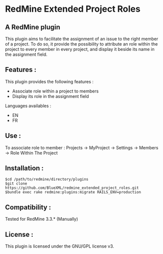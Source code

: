 # RedMine Extended Project Roles
## A RedMine plugin

This plugin aims to facilitate the assignment of an issue to the right member of a project.
To do so, it provide the possibility to attribute an role within the project to every member in every project,
and display it beside its name in the assignment field.


## Features :

This plugin provides the following features :
* Associate role within a project to members
* Display its role in the assignment field

Languages availables :
* EN
* FR

## Use :

To associate role to member :
	Projects -> MyProject -> Settings -> Members -> Role Within The Project

## Installation :

	$cd /path/to/redmine/directory/plugins
	$git clone https://github.com/BlueXML/redmine_extended_project_roles.git
	$bundle exec rake redmine:plugins:migrate RAILS_ENV=production

## Compatibility :
Tested for RedMine 3.3.* (Manually)

## License :
This plugin is licensed under the GNU/GPL license v3.




